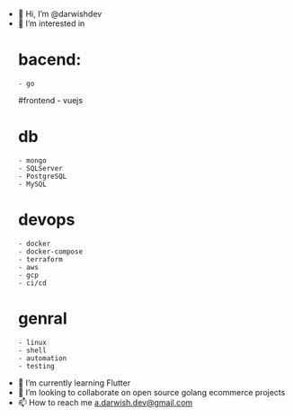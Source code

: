 - 👋 Hi, I’m @darwishdev
- 👀 I’m interested in 
    # bacend:
      - go
    #frontend
      - vuejs
    # db
      - mongo
      - SQLServer
      - PostgreSQL
      - MySQL
      
    # devops
      - docker
      - docker-compose
      - terraform
      - aws 
      - gcp
      - ci/cd
      
    # genral
      - linux
      - shell
      - automation
      - testing
      
- 🌱 I’m currently learning Flutter
- 💞️ I’m looking to collaborate on open source golang ecommerce projects
- 📫 How to reach me a.darwish.dev@gmail.com 

